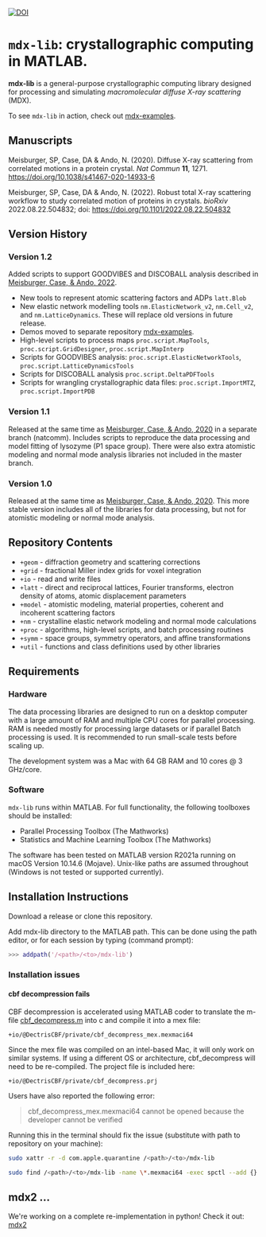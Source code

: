 [![DOI](https://zenodo.org/badge/233141955.svg)](https://zenodo.org/badge/latestdoi/233141955)

# `mdx-lib`: crystallographic computing in MATLAB.

**mdx-lib** is a general-purpose crystallographic computing library designed for processing and simulating _macromolecular diffuse X-ray scattering_ (MDX).

To see `mdx-lib` in action, check out [mdx-examples](https://github.com/ando-lab/mdx-examples).

## Manuscripts

[Meisburger, Case, & Ando, 2020]: https://doi.org/10.1038/s41467-020-14933-6
Meisburger, SP, Case, DA & Ando, N. (2020). Diffuse X-ray scattering from correlated motions in a protein crystal. _Nat Commun_ **11**, 1271. <https://doi.org/10.1038/s41467-020-14933-6>

[Meisburger, Case, & Ando, 2022]: https://doi.org/10.1101/2022.08.22.504832
Meisburger, SP, Case, DA & Ando, N. (2022). Robust total X-ray scattering workflow to study correlated motion of proteins in crystals. _bioRxiv_ 2022.08.22.504832; doi: <https://doi.org/10.1101/2022.08.22.504832>


## Version History

### Version 1.2

Added scripts to support GOODVIBES and DISCOBALL analysis described in [Meisburger, Case, & Ando, 2022].

- New tools to represent atomic scattering factors and ADPs `latt.Blob`
- New elastic network modelling tools `nm.ElasticNetwork_v2`, `nm.Cell_v2`, and `nm.LatticeDynamics`. These will replace old versions in future release.
- Demos moved to separate repository [mdx-examples](https://github.com/ando-lab/mdx-examples).
- High-level scripts to process maps `proc.script.MapTools`, `proc.script.GridDesigner`, `proc.script.MapInterp`
- Scripts for GOODVIBES analysis: `proc.script.ElasticNetworkTools`, `proc.script.LatticeDynamicsTools`
- Scripts for DISCOBALL analysis `proc.script.DeltaPDFTools`
- Scripts for wrangling crystallographic data files: `proc.script.ImportMTZ`, `proc.script.ImportPDB`

### Version 1.1

Released at the same time as [Meisburger, Case, & Ando, 2020] in a separate branch (natcomm). Includes scripts to reproduce the data processing and model fitting of lysozyme (P1 space group). There were also extra atomistic modeling and normal mode analysis libraries not included in the master branch.

### Version 1.0

Released at the same time as [Meisburger, Case, & Ando, 2020]. This more stable version includes all of the libraries for data processing, but not for atomistic modeling or normal mode analysis.

####

## Repository Contents

- `+geom` - diffraction geometry and scattering corrections
- `+grid` - fractional Miller index grids for voxel integration
- `+io` - read and write files
- `+latt` - direct and reciprocal lattices, Fourier transforms, electron density of atoms, atomic displacement parameters
- `+model` - atomistic modeling, material properties, coherent and incoherent scattering factors
- `+nm` - crystalline elastic network modeling and normal mode calculations
- `+proc` - algorithms, high-level scripts, and batch processing routines
- `+symm` - space groups, symmetry operators, and affine transformations
- `+util` - functions and class definitions used by other libraries

## Requirements

### Hardware

The data processing libraries are designed to run on a desktop computer with a large amount of RAM and multiple CPU cores for parallel processing. RAM is needed mostly for processing large datasets or if parallel Batch processing is used. It is recommended to run small-scale tests before scaling up.

The development system was a Mac with 64 GB RAM and 10 cores @ 3 GHz/core.

### Software

`mdx-lib` runs within MATLAB. For full functionality, the following toolboxes should be installed:

 - Parallel Processing Toolbox (The Mathworks)
 - Statistics and Machine Learning Toolbox (The Mathworks)

The software has been tested on MATLAB version R2021a running on macOS Version 10.14.6 (Mojave). Unix-like paths are assumed throughout (Windows is not tested or supported currently).

## Installation Instructions

Download a release or clone this repository.

Add mdx-lib directory to the MATLAB path. This can be done using the path editor, or for each session by typing (command prompt):

```matlab
>>> addpath('/<path>/<to>/mdx-lib')
```

### Installation issues

#### cbf decompression fails

CBF decompression is accelerated using MATLAB coder to translate the m-file [cbf_decompress.m](+io/@DectrisCBF/private/cbf_decompress.m) into c and compile it into a mex file:
```
+io/@DectrisCBF/private/cbf_decompress_mex.mexmaci64
```
Since the mex file was compiled on an intel-based Mac, it will only work on similar systems. If using a different OS or architecture, cbf_decompress will need to be re-compiled. The project file is included here:
```
+io/@DectrisCBF/private/cbf_decompress.prj
```

Users have also reported the following error:

> cbf_decompress_mex.mexmaci64 cannot be opened because the developer cannot be verified

Running this in the terminal should fix the issue (substitute with path to repository on your machine):

```bash
sudo xattr -r -d com.apple.quarantine /<path>/<to>/mdx-lib

sudo find /<path>/<to>/mdx-lib -name \*.mexmaci64 -exec spctl --add {} \;
```

## mdx2 ...

We're working on a complete re-implementation in python! Check it out: [mdx2](https://github.com/ando-lab/mdx2)
